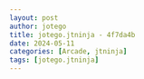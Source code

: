 ```yaml
---
layout: post
author: jotego
title: jotego.jtninja - 4f7da4b
date: 2024-05-11
categories: [Arcade, jtninja]
tags: [jotego.jtninja]
---
```


